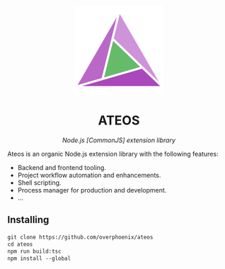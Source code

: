 <div align="center">
  <a href="https://ateos.loki"><img src="https://raw.githubusercontent.com/overphoenix/ateos/main/share/media/logo.svg" width="200px"></a>
  <h1>ATEOS</h1>
  <p><i>Node.js [CommonJS] extension library</i></p>
</div>

Ateos is an organic Node.js extension library with the following features: 

- Backend and frontend tooling.
- Project workflow automation and enhancements.
- Shell scripting.
- Process manager for production and development.
- ...

## Installing

```
git clone https://github.com/overphoenix/ateos
cd ateos
npm run build:tsc
npm install --global
```